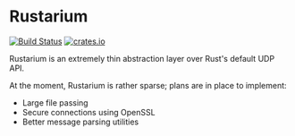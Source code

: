 # Rustarium

[![Build Status](https://travis-ci.org/doylendsoftware/rustarium.svg?branch=master)](https://travis-ci.org/doylendsoftware/rustarium)
[![crates.io](http://meritbadge.herokuapp.com/rustarium)](https://crates.io/crates/rustarium)

Rustarium is an extremely thin abstraction layer over Rust's default UDP API.

At the moment, Rustarium is rather sparse; plans are in place to implement:
 - Large file passing
 - Secure connections using OpenSSL
 - Better message parsing utilities